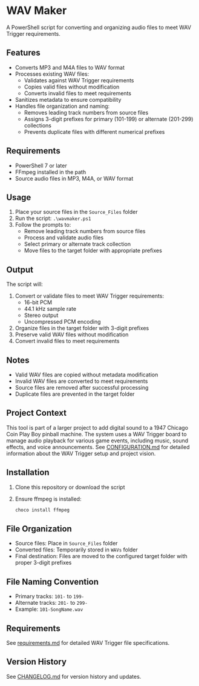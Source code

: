 # WAV Maker

A PowerShell script for converting and organizing audio files to meet WAV Trigger requirements.

## Features

- Converts MP3 and M4A files to WAV format
- Processes existing WAV files:
  - Validates against WAV Trigger requirements
  - Copies valid files without modification
  - Converts invalid files to meet requirements
- Sanitizes metadata to ensure compatibility
- Handles file organization and naming:
  - Removes leading track numbers from source files
  - Assigns 3-digit prefixes for primary (101-199) or alternate (201-299) collections
  - Prevents duplicate files with different numerical prefixes

## Requirements

- PowerShell 7 or later
- FFmpeg installed in the path
- Source audio files in MP3, M4A, or WAV format

## Usage

1. Place your source files in the `Source_Files` folder
2. Run the script: `.\wavmaker.ps1`
3. Follow the prompts to:
   - Remove leading track numbers from source files
   - Process and validate audio files
   - Select primary or alternate track collection
   - Move files to the target folder with appropriate prefixes

## Output

The script will:

1. Convert or validate files to meet WAV Trigger requirements:
   - 16-bit PCM
   - 44.1 kHz sample rate
   - Stereo output
   - Uncompressed PCM encoding
2. Organize files in the target folder with 3-digit prefixes
3. Preserve valid WAV files without modification
4. Convert invalid files to meet requirements

## Notes

- Valid WAV files are copied without metadata modification
- Invalid WAV files are converted to meet requirements
- Source files are removed after successful processing
- Duplicate files are prevented in the target folder

## Project Context

This tool is part of a larger project to add digital sound to a 1947 Chicago Coin Play Boy pinball machine. The system uses a WAV Trigger board to manage audio playback for various game events, including music, sound effects, and voice announcements. See [CONFIGURATION.md](CONFIGURATION.md) for detailed information about the WAV Trigger setup and project vision.

## Installation

1. Clone this repository or download the script
2. Ensure ffmpeg is installed:

   ```powershell
   choco install ffmpeg
   ```

## File Organization

- Source files: Place in `Source_Files` folder
- Converted files: Temporarily stored in `WAVs` folder
- Final destination: Files are moved to the configured target folder with proper 3-digit prefixes

## File Naming Convention

- Primary tracks: `101-` to `199-`
- Alternate tracks: `201-` to `299-`
- Example: `101-SongName.wav`

## Requirements

See [requirements.md](requirements.md) for detailed WAV Trigger file specifications.

## Version History

See [CHANGELOG.md](CHANGELOG.md) for version history and updates. 